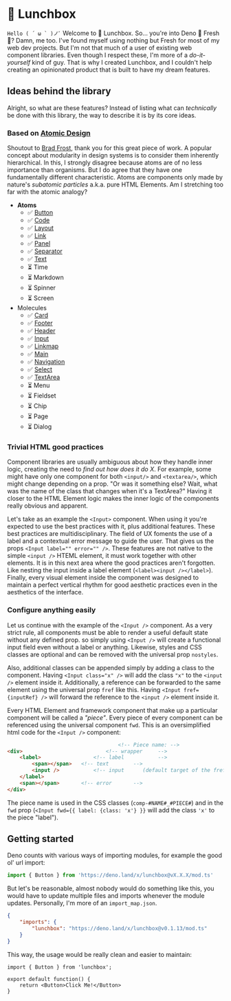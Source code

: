 # 🍱 Lunchbox
``Hello ( ´ ω ` )ノﾞ`` Welcome to 🍱 Lunchbox. So... you're into Deno 🦕 Fresh 🍋? Damn, me too. I've found myself using nothing but Fresh for most of my web dev projects. But I'm not that much of a user of existing web component libraries. Even though I respect these, I'm more of a _do-it-yourself_ kind of guy. That is why I created Lunchbox, and I couldn't help creating an opinionated product that is built to have my dream features.

## Ideas behind the library
Alright, so what are these features? Instead of listing what can _technically_ be done with this library, the way to describe it is by its core ideas. 

### Based on [Atomic Design](https://atomicdesign.bradfrost.com/table-of-contents/)
Shoutout to [Brad Frost](https://bradfrost.com/), thank you for this great piece of work.  A popular concept about modularity in design systems is to consider them inherently hierarchical. In this, I strongly disagree because atoms are of no less importance than organisms. But I do agree that they have one fundamentally different characteristic. Atoms are components only made by nature's _subatomic particles_ a.k.a. pure HTML Elements. Am I stretching too far with the atomic analogy?
- **Atoms**
	- ✅ [Button](https://deno.land/x/lunchbox@v0.1.13/components/Button/index.tsx)
	- ✅ [Code](https://deno.land/x/lunchbox@v0.1.13/components/Code/index.tsx)
	- ✅ [Layout](https://deno.land/x/lunchbox@v0.1.13/components/Layout/index.tsx)
	- ✅ [Link](https://deno.land/x/lunchbox@v0.1.13/components/Link/index.tsx)
	- ✅ [Panel](https://deno.land/x/lunchbox@v0.1.13/components/Panel/index.tsx)
	- ✅ [Separator](https://deno.land/x/lunchbox@v0.1.13/components/Separator/index.tsx)
	- ✅ [Text](https://deno.land/x/lunchbox@v0.1.13/components/Text/index.tsx)
	- ⏳ Time
	- ⏳ Markdown
	- ⏳ Spinner
	- ⏳ Screen
-  Molecules
	- ✅ [Card](https://deno.land/x/lunchbox@v0.1.13/components/Card/index.tsx)
	- ✅ [Footer](https://deno.land/x/lunchbox@v0.1.13/components/Footer/index.tsx)
	- ✅ [Header](https://deno.land/x/lunchbox@v0.1.13/components/Header/index.tsx)
	- ✅ [Input](https://deno.land/x/lunchbox@v0.1.13/components/Input/index.tsx)
	- ✅ [Linkmap](https://deno.land/x/lunchbox@v0.1.13/components/Linkmap/index.tsx)
	- ✅ [Main](https://deno.land/x/lunchbox@v0.1.13/components/Main/index.tsx)
	- ✅ [Navigation](https://deno.land/x/lunchbox@v0.1.13/components/Navigation/index.tsx)
	- ✅ [Select](https://deno.land/x/lunchbox@v0.1.13/components/Select/index.tsx)
	- ✅ [TextArea](https://deno.land/x/lunchbox@v0.1.13/components/TextArea/index.tsx)
	- ⏳ Menu
	- ⏳ Fieldset
	- ⏳ Chip
	- ⏳ Page
	- ⏳ Dialog

### Trivial HTML good practices
Component libraries are usually ambiguous about how they handle inner logic, creating the need to _find out how does it do X_. For example, some might have only one component for both `<input/>` and `<textarea/>`, which might change depending on a prop. "Or was it something else? Wait, what was the name of the class that changes when it's a TextArea?" Having it closer to the HTML Element logic makes the inner logic of the components really obvious and apparent.

Let's take as an example the `<Input>` component. When using it you're expected to use the best practices with it, plus additional features. These best practices are multidisciplinary. The field of UX foments the use of a label and a contextual error message to guide the user. That gives us the props `<Input label="" error="" />`. These features are not native to the simple `<input />` HTEML element, it must work together with other elements. It is in this next area where the good practices aren't forgotten. Like nesting the input inside a label element (`<label><input /></label>`). Finally, every visual element inside the component was designed to maintain a perfect vertical rhythm for good aesthetic practices even in the aesthetics of the interface.

### Configure anything easily
Let us continue with the example of the `<Input />` component. As a very strict rule, all components must be able to render a useful default state without any defined prop. so simply using `<Input />` will create a functional input field even without a label or anything. Likewise, styles and CSS classes are optional and can be removed with the universal prop `nostyles`. 

Also, additional classes can be appended simply by adding a class to the component. Having `<Input class="x" />` will add the class `"x"` to the `<input />` element inside it. Additionally, a reference can be forwarded to the same element using the universal prop `fref` like this. Having `<Input fref={inputRef} />` will forward the reference to the `<input />` element inside it. 

Every HTML Element and framework component that make up a particular component will be called a _"piece"_. Every piece of every component can be referenced using the universal component `fwd`. This is an oversimplified html code for the `<Input />` component:
```html
									<!-- Piece name: -->
<div>							<!-- wrapper     -->
	<label>					<!-- label 			 -->
		<span></span>	<!-- text        -->
		<input />			<!-- input 		(default target of the fref and class props) -->
	</label>
	<span></span>		<!-- error       -->
</div>
```
The piece name is used in the CSS classes (`comp-#NAME#_#PIECE#`) and in the `fwd` prop (`<Input fwd={{ label: {class: 'x'} }}` will add the class `'x'` to the piece "label").

## Getting started
Deno counts with various ways of importing modules, for example the good ol' url import:
```ts
import { Button } from 'https://deno.land/x/lunchbox@vX.X.X/mod.ts'
```
But let's be reasonable, almost nobody would do something like this, you would have to update multiple files and imports whenever the module updates. Personally, I'm more of an `import_map.json`.
```json
{
	"imports": {
		"lunchbox": "https://deno.land/x/lunchbox@v0.1.13/mod.ts"
	}
}
```
This way, the usage would be really clean and easier to maintain:
```tsx
import { Button } from 'lunchbox';

export default function() {
	return <Button>Click Me!</Button>
}
```
